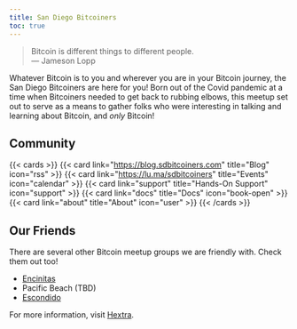 ```yaml
---
title: San Diego Bitcoiners
toc: true
---
```


> Bitcoin is different things to different people. <br />
> — Jameson Lopp

Whatever Bitcoin is to you and wherever you are in your Bitcoin journey, the San Diego Bitcoiners are here for you! Born out of the Covid pandemic at a time when Bitcoiners needed to get back to rubbing elbows, this meetup set out to serve as a means to gather folks who were interesting in talking and learning about Bitcoin, and _only_ Bitcoin!

## Community

{{< cards >}}
  {{< card link="https://blog.sdbitcoiners.com" title="Blog" icon="rss" >}}
  {{< card link="https://lu.ma/sdbitcoiners" title="Events" icon="calendar" >}}
  {{< card link="support" title="Hands-On Support" icon="support" >}}
  {{< card link="docs" title="Docs" icon="book-open" >}}
  {{< card link="about" title="About" icon="user" >}}
{{< /cards >}}

## Our Friends

There are several other Bitcoin meetup groups we are friendly with. Check them out too!
* [Encinitas]([https://lu.ma/6xgvf8bd](https://lu.ma/calendar/cal-3zDGZ6vPHuIqgAO))
* Pacific Beach (TBD)
* [Escondido](https://lu.ma/calendar/cal-7fsYTR7N4Yfc6Ed)

For more information, visit [Hextra](https://imfing.github.io/hextra).
